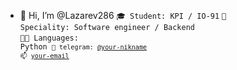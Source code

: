 - 👋 Hi, I’m @Lazarev286
<code>🎓 Student: KPI / IO-91</code>
<code>👷 Speciality: Software engineer / Backend</code><br>
<code>🧑‍💻 Languages: Python
<code>💬 telegram: [@your-nikname](https://telegram.me/Severyanin_28)</code>
<code>📫 [your-email](mailto:lazarev280601@gmail.com)</code>

<!---
Lazarev286/Lazarev286 is a ✨ special ✨ repository because its `README.md` (this file) appears on your GitHub profile.
You can click the Preview link to take a look at your changes.
--->
